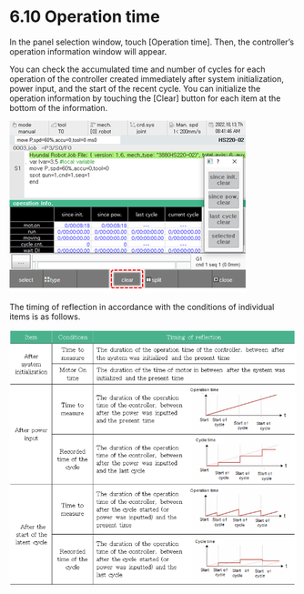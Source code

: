 ﻿# 6.10 Operation time

In the panel selection window, touch \[Operation time\]. Then, the controller’s operation information window will appear.

You can check the accumulated time and number of cycles for each operation of the controller created immediately after system initialization, power input, and the start of the recent cycle. You can initialize the operation information by touching the \[Clear\] button for each item at the bottom of the information.

![Figure 41 Operation information](../_assets/tp630/pane-operating_eng.png)



The timing of reflection in accordance with the conditions of individual items is as follows.

![](../_assets/image_449.png)

